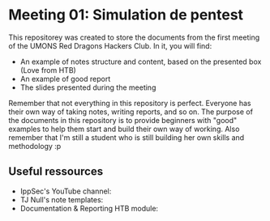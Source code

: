 # Meeting 01: Simulation de pentest

This repositorey was created to store the documents from the first meeting of the UMONS Red Dragons Hackers Club.
In it, you will find:
- An example of notes structure and content, based on the presented box (Love from HTB)
- An example of good report
- The slides presented during the meeting

Remember that not everything in this repository is perfect. Everyone has their own way of taking notes, writing reports, and so on. The purpose of the documents in this repository is to provide beginners with "good" examples to help them start and build their own way of working. Also remember that I'm still a student who is still building her own skills and methodology :p

## Useful ressources

- IppSec's YouTube channel:
- TJ Null's note templates:
- Documentation & Reporting HTB module:
